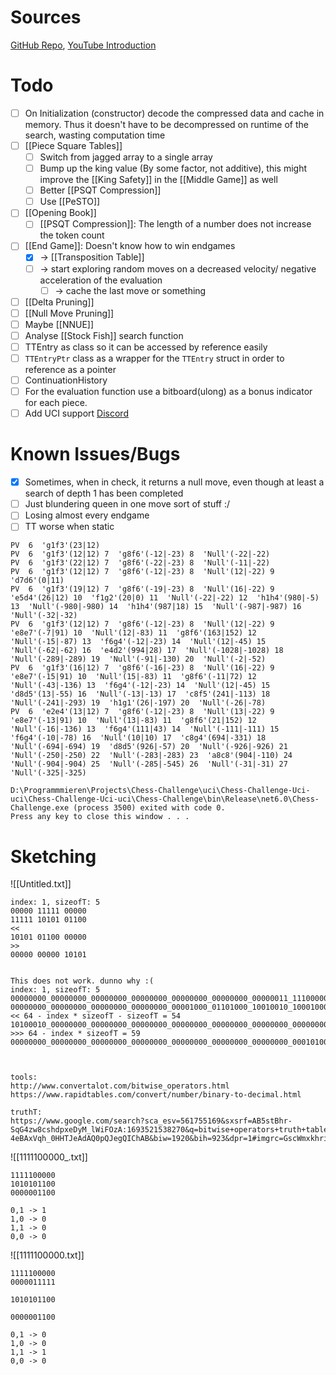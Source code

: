 
Sources
===
[GitHub Repo](https://github.com/SebLague/Chess-Challenge), [YouTube Introduction](https://www.youtube.com/watch?v=iScy18pVR58)


Todo
===
- [ ] On Initialization (constructor) decode the compressed data and cache in memory. Thus it doesn't have to be decompressed on runtime of the search, wasting computation time
- [ ] [[Piece Square Tables]]
	- [ ] Switch from jagged array to a single array
	- [ ] Bump up the king value (By some factor, not additive), this might improve the [[King Safety]]  in the [[Middle Game]] as well
	- [ ] Better [[PSQT Compression]]
	- [ ] Use [[PeSTO]]
- [ ] [[Opening Book]]
	- [ ] [[PSQT Compression]]: The length of a number does not increase the token count
- [ ] [[End Game]]: Doesn't know how to win endgames
	- [x] -> [[Transposition Table]]
	- [ ] -> start exploring random moves on a decreased velocity/ negative acceleration of the evaluation
		- [ ] -> cache the last move or something
- [ ] [[Delta Pruning]]
- [ ] [[Null Move Pruning]]
- [ ] Maybe [[NNUE]]
- [ ] Analyse [[Stock Fish]] search function
- [ ] TTEntry as class so it can be accessed by reference easily
- [ ] `TTEntryPtr` class as a wrapper for the `TTEntry` struct in order to reference as a pointer 
- [ ] ContinuationHistory
- [ ] For the evaluation function use a bitboard(ulong) as a bonus indicator for each piece.
- [ ] Add UCI support [Discord](https://discord.com/channels/1132289356011405342/1135297519098793984)

Known Issues/Bugs
===
- [x] Sometimes, when in check, it returns a null move, even though at least a search of depth 1 has been completed
- [ ] Just blundering queen in one move sort of stuff :/
- [ ] Losing almost every endgame
- [ ] TT worse when static
```
PV  6  'g1f3'(23|12)
PV  6  'g1f3'(12|12) 7  'g8f6'(-12|-23) 8  'Null'(-22|-22)
PV  6  'g1f3'(22|12) 7  'g8f6'(-22|-23) 8  'Null'(-11|-22)
PV  6  'g1f3'(12|12) 7  'g8f6'(-12|-23) 8  'Null'(12|-22) 9  'd7d6'(0|11)
PV  6  'g1f3'(19|12) 7  'g8f6'(-19|-23) 8  'Null'(16|-22) 9  'e5d4'(26|12) 10  'f1g2'(20|0) 11  'Null'(-22|-22) 12  'h1h4'(980|-5) 13  'Null'(-980|-980) 14  'h1h4'(987|18) 15  'Null'(-987|-987) 16  'Null'(-32|-32)
PV  6  'g1f3'(12|12) 7  'g8f6'(-12|-23) 8  'Null'(12|-22) 9  'e8e7'(-7|91) 10  'Null'(12|-83) 11  'g8f6'(163|152) 12  'Null'(-15|-87) 13  'f6g4'(-12|-23) 14  'Null'(12|-45) 15  'Null'(-62|-62) 16  'e4d2'(994|28) 17  'Null'(-1028|-1028) 18  'Null'(-289|-289) 19  'Null'(-91|-130) 20  'Null'(-2|-52)
PV  6  'g1f3'(16|12) 7  'g8f6'(-16|-23) 8  'Null'(16|-22) 9  'e8e7'(-15|91) 10  'Null'(15|-83) 11  'g8f6'(-11|72) 12  'Null'(-43|-136) 13  'f6g4'(-12|-23) 14  'Null'(12|-45) 15  'd8d5'(13|-55) 16  'Null'(-13|-13) 17  'c8f5'(241|-113) 18  'Null'(-241|-293) 19  'h1g1'(26|-197) 20  'Null'(-26|-78)
PV  6  'e2e4'(13|12) 7  'g8f6'(-12|-23) 8  'Null'(13|-22) 9  'e8e7'(-13|91) 10  'Null'(13|-83) 11  'g8f6'(21|152) 12  'Null'(-16|-136) 13  'f6g4'(111|43) 14  'Null'(-111|-111) 15  'f6g4'(-10|-78) 16  'Null'(10|10) 17  'c8g4'(694|-331) 18  'Null'(-694|-694) 19  'd8d5'(926|-57) 20  'Null'(-926|-926) 21  'Null'(-250|-250) 22  'Null'(-283|-283) 23  'a8c8'(904|-110) 24  'Null'(-904|-904) 25  'Null'(-285|-545) 26  'Null'(-31|-31) 27  'Null'(-325|-325)

D:\Programmmieren\Projects\Chess-Challenge\uci\Chess-Challenge-Uci-uci\Chess-Challenge-Uci-uci\Chess-Challenge\bin\Release\net6.0\Chess-Challenge.exe (process 3500) exited with code 0.
Press any key to close this window . . .
```


Sketching
===
![[Untitled.txt]]
```
index: 1, sizeofT: 5
00000 11111 00000
11111 10101 01100
<<
10101 01100 00000
>>
00000 00000 10101


This does not work. dunno why :(
index: 1, sizeofT: 5
00000000_00000000_00000000_00000000_00000000_00000000_00000011_11100000
00000000_00000000_00000000_00000000_00001000_01101000_10010010_10001000
<< 64 - index * sizeofT - sizeofT = 54
10100010_00000000_00000000_00000000_00000000_00000000_00000000_00000000
>>> 64 - index * sizeofT = 59
00000000_00000000_00000000_00000000_00000000_00000000_00000000_00010100



tools:
http://www.convertalot.com/bitwise_operators.html
https://www.rapidtables.com/convert/number/binary-to-decimal.html

truthT:
https://www.google.com/search?sca_esv=561755169&sxsrf=AB5stBhr-SqG4zw8cshdpxeDyM_lWiFOzA:1693521538270&q=bitwise+operators+truth+table+C%23&tbm=isch&source=lnms&sa=X&ved=2ahUKEwil2dSt-4eBAxVqh_0HHTJeAdAQ0pQJegQIChAB&biw=1920&bih=923&dpr=1#imgrc=GscWmxkhria6WM
```

![[1111100000_.txt]]
```
1111100000
1010101100
0000001100

0,1 -> 1
1,0 -> 0
1,1 -> 0
0,0 -> 0
```

![[1111100000.txt]]
```
1111100000
0000011111

1010101100

0000001100

0,1 -> 0
1,0 -> 0
1,1 -> 1
0,0 -> 0
```


